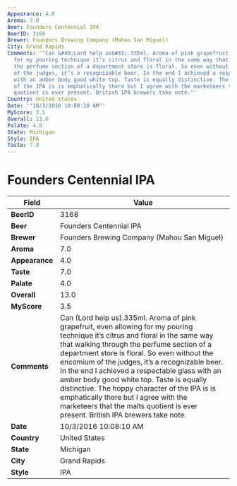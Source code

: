```yaml
---
Appearance: 4.0
Aroma: 7.0
Beer: Founders Centennial IPA
BeerID: 3168
Brewer: Founders Brewing Company (Mahou San Miguel)
City: Grand Rapids
Comments: '"Can &#40;Lord help us&#41;.335ml. Aroma of pink grapefruit, even allowing
  for my pouring technique it’s citrus and floral in the same way that walking through
  the perfume section of a department store is floral. So even without the encomium
  of the judges, it’s a recognizable beer. In the end I achieved a respectable glass
  with an amber body good white top. Taste is equally distinctive. The hoppy character
  of the IPA is is emphatically there but I agree with the marketeers that the malts
  quotient is ever present. British IPA brewers take note."'
Country: United States
Date: '"10/3/2016 10:08:10 AM"'
MyScore: 3.5
Overall: 13.0
Palate: 4.0
State: Michigan
Style: IPA
Taste: 7.0
---
```


# Founders Centennial IPA

| Field         | Value |
|---------------|-------|
| **BeerID** | 3168 |
| **Beer** | Founders Centennial IPA |
| **Brewer** | Founders Brewing Company (Mahou San Miguel) |
| **Aroma** | 7.0 |
| **Appearance** | 4.0 |
| **Taste** | 7.0 |
| **Palate** | 4.0 |
| **Overall** | 13.0 |
| **MyScore** | 3.5 |
| **Comments** | Can &#40;Lord help us&#41;.335ml. Aroma of pink grapefruit, even allowing for my pouring technique it’s citrus and floral in the same way that walking through the perfume section of a department store is floral. So even without the encomium of the judges, it’s a recognizable beer. In the end I achieved a respectable glass with an amber body good white top. Taste is equally distinctive. The hoppy character of the IPA is is emphatically there but I agree with the marketeers that the malts quotient is ever present. British IPA brewers take note. |
| **Date** | 10/3/2016 10:08:10 AM |
| **Country** | United States |
| **State** | Michigan |
| **City** | Grand Rapids |
| **Style** | IPA |
